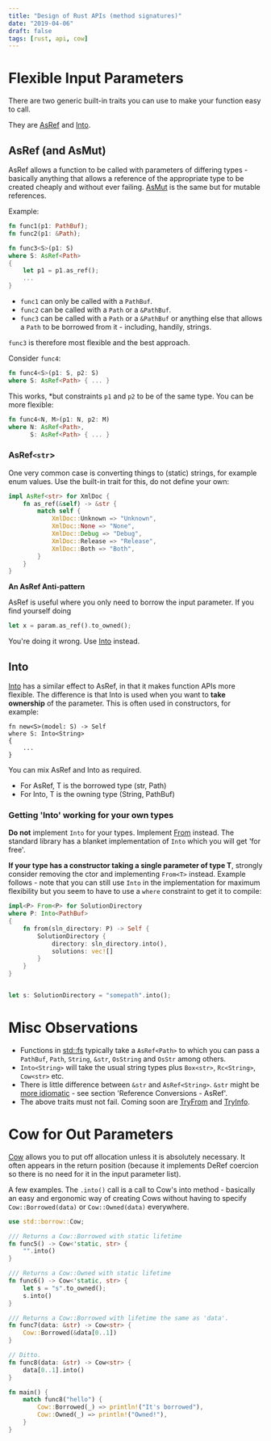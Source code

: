 ```yaml
---
title: "Design of Rust APIs (method signatures)"
date: "2019-04-06"
draft: false
tags: [rust, api, cow]
---
```


# Flexible Input Parameters

There are two generic built-in traits you can use to make your function easy to call.

They are [AsRef](https://doc.rust-lang.org/std/convert/trait.AsRef.html)
and [Into](https://doc.rust-lang.org/std/convert/trait.Into.html).

## AsRef (and AsMut)

AsRef allows a function to be called with parameters of differing types - basically anything
that allows a reference of the appropriate type to be created cheaply and without ever
failing. [AsMut](https://doc.rust-lang.org/std/convert/trait.AsMut.html)
is the same but for mutable references.

Example:

```rs
fn func1(p1: PathBuf);
fn func2(p1: &Path);

fn func3<S>(p1: S)
where S: AsRef<Path>
{
    let p1 = p1.as_ref();
    ...
}
```

* `func1` can only be called with a `PathBuf`.
* `func2` can be called with a `Path` or a `&PathBuf`.
* `func3` can be called with a `Path` or a `&PathBuf` or anything else
  that allows a `Path` to be borrowed from it - including, handily, strings.

`func3` is therefore most flexible and the best approach.

Consider `func4`:

```rs
fn func4<S>(p1: S, p2: S)
where S: AsRef<Path> { ... }
```

This works, *but constraints `p1` and `p2` to be of the same type. You can be
more flexible:

```rs
fn func4<N, M>(p1: N, p2: M)
where N: AsRef<Path>,
      S: AsRef<Path> { ... }
```

### AsRef`<str`>

One very common case is converting things to (static) strings, for example
enum values. Use the built-in trait for this, do not define your own:

```rs
impl AsRef<str> for XmlDoc {
    fn as_ref(&self) -> &str {
        match self {
            XmlDoc::Unknown => "Unknown",
            XmlDoc::None => "None",
            XmlDoc::Debug => "Debug",
            XmlDoc::Release => "Release",
            XmlDoc::Both => "Both",
        }
    }
}
```

**An AsRef Anti-pattern**

AsRef is useful where you only need to borrow the input parameter. If you find yourself
doing

```rs
let x = param.as_ref().to_owned();
```

You're doing it wrong. Use [Into](https://doc.rust-lang.org/std/convert/trait.Into.html) instead.

## Into
[Into](https://doc.rust-lang.org/std/convert/trait.Into.html)
has a similar effect to AsRef, in that it makes function APIs more flexible. The difference
is that Into is used when you want to **take ownership** of the parameter. This is often used in
constructors, for example:

```
fn new<S>(model: S) -> Self
where S: Into<String>
{
    ...
}
```

You can mix AsRef and Into as required.

* For AsRef<T>, T is the borrowed type (str, Path)
* For Into<T>, T is the owning type (String, PathBuf)

### Getting 'Into' working for your own types
**Do not** implement `Into` for your types. Implement
[From](https://doc.rust-lang.org/std/convert/trait.From.html)
instead. The standard library has a blanket implementation of `Into` which you will get 'for free'.

**If your type has a constructor taking a single parameter of type T**, strongly consider
removing the ctor and implementing `From<T>` instead. Example follows - note that you can still use
`Into` in the implementation for maximum flexibility but you seem to have to use a `where` constraint
to get it to compile:

```rs
impl<P> From<P> for SolutionDirectory
where P: Into<PathBuf>
{
    fn from(sln_directory: P) -> Self {
        SolutionDirectory {
            directory: sln_directory.into(),
            solutions: vec![]
        }
    }
}


let s: SolutionDirectory = "somepath".into();
```


# Misc Observations

* Functions in [std::fs](https://doc.rust-lang.org/1.29.1/std/fs/struct.File.html)
  typically take a `AsRef<Path>` to which you can pass a `PathBuf`,
  `Path`, `String`, `&str`, `OsString` and `OsStr` among others.
* `Into<String>` will take the usual string types plus `Box<str>`, `Rc<String>`,
  `Cow<str>` etc.
* There is little difference between `&str` and `AsRef<String>`. `&str` might be
  [more idiomatic](https://stevedonovan.github.io/rustifications/2018/09/08/common-rust-traits.html) -
  see section 'Reference Conversions - AsRef'.
* The above traits must not fail. Coming soon are
  [TryFrom](https://doc.rust-lang.org/std/convert/trait.TryFrom.html)
  and
  [TryInfo](https://doc.rust-lang.org/std/convert/trait.TryInto.html).



# Cow for Out Parameters

[Cow](https://doc.rust-lang.org/std/borrow/enum.Cow.html)
allows you to put off allocation unless it is absolutely necessary.
It often appears in the return position (because it implements DeRef coercion
so there is no need for it in the input parameter list).

A few examples. The `.into()` call is a call to Cow's into method -
basically an easy and ergonomic way of creating Cows without having to
specify `Cow::Borrowed(data)` or `Cow::Owned(data)` everywhere.


```rs
use std::borrow::Cow;

/// Returns a Cow::Borrowed with static lifetime
fn func5() -> Cow<'static, str> {
    "".into()
}

/// Returns a Cow::Owned with static lifetime
fn func6() -> Cow<'static, str> {
    let s = "s".to_owned();
    s.into()
}

/// Returns a Cow::Borrowed with lifetime the same as 'data'.
fn func7(data: &str) -> Cow<str> {
    Cow::Borrowed(&data[0..1])
}

// Ditto.
fn func8(data: &str) -> Cow<str> {
    data[0..1].into()
}

fn main() {
    match func8("hello") {
        Cow::Borrowed(_) => println!("It's borrowed"),
        Cow::Owned(_) => println!("Owned!"),
    }
}
```
